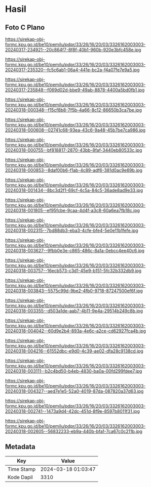 # Hasil

## Foto C Plano

https://sirekap-obj-formc.kpu.go.id/be10/pemilu/pdpr/33/26/16/20/03/3326162003003-20240317-234921--20c864f7-8f8f-40b1-960b-920e3bfc458e.jpg

https://sirekap-obj-formc.kpu.go.id/be10/pemilu/pdpr/33/26/16/20/03/3326162003003-20240317-235320--fc5c6ab1-06a4-441e-bc2a-f4a07fe7e9a5.jpg

https://sirekap-obj-formc.kpu.go.id/be10/pemilu/pdpr/33/26/16/20/03/3326162003003-20240317-235848--f069d02d-bbe9-49ab-8878-4400a5bd0fb1.jpg

https://sirekap-obj-formc.kpu.go.id/be10/pemilu/pdpr/33/26/16/20/03/3326162003003-20240318-000348--f15cf8b8-7f5b-4a66-8c12-86650b3ca7be.jpg

https://sirekap-obj-formc.kpu.go.id/be10/pemilu/pdpr/33/26/16/20/03/3326162003003-20240318-000608--02741c68-93ea-43c6-9a48-45b7be7ca986.jpg

https://sirekap-obj-formc.kpu.go.id/be10/pemilu/pdpr/33/26/16/20/03/3326162003003-20240318-000755--bf818817-2870-43bb-8faf-3440eb80533c.jpg

https://sirekap-obj-formc.kpu.go.id/be10/pemilu/pdpr/33/26/16/20/03/3326162003003-20240318-000853--8daf00b6-f1ab-4c89-adf6-381d0ac9e69b.jpg

https://sirekap-obj-formc.kpu.go.id/be10/pemilu/pdpr/33/26/16/20/03/3326162003003-20240318-001434--8bc3d2f1-69cf-4c5a-84c5-36ade8ad9e33.jpg

https://sirekap-obj-formc.kpu.go.id/be10/pemilu/pdpr/33/26/16/20/03/3326162003003-20240318-001805--ef95fcbe-9caa-4d4f-a3c8-60a6ea7fb18c.jpg

https://sirekap-obj-formc.kpu.go.id/be10/pemilu/pdpr/33/26/16/20/03/3326162003003-20240318-002315--7bd88db3-eba3-4cfe-bfe4-5e0e11b1fefe.jpg

https://sirekap-obj-formc.kpu.go.id/be10/pemilu/pdpr/33/26/16/20/03/3326162003003-20240318-003627--9fbb0e3e-c865-486c-8a1a-0ebcc4ee40c6.jpg

https://sirekap-obj-formc.kpu.go.id/be10/pemilu/pdpr/33/26/16/20/03/3326162003003-20240318-003757--16ecb573-c3d1-45e9-b151-5fc32b332db9.jpg

https://sirekap-obj-formc.kpu.go.id/be10/pemilu/pdpr/33/26/16/20/03/3326162003003-20240318-003843--5575c99d-9be2-4fb0-9718-87247500ef6f.jpg

https://sirekap-obj-formc.kpu.go.id/be10/pemilu/pdpr/33/26/16/20/03/3326162003003-20240318-003355--d503a1de-aab7-4b11-9e4a-29514b249c8b.jpg

https://sirekap-obj-formc.kpu.go.id/be10/pemilu/pdpr/33/26/16/20/03/3326162003003-20240318-004042--60d9e2b4-893a-4e6c-a2ce-cd62927fca4b.jpg

https://sirekap-obj-formc.kpu.go.id/be10/pemilu/pdpr/33/26/16/20/03/3326162003003-20240318-004216--61552dbc-e9d0-4c39-ae02-dfa28c9138cd.jpg

https://sirekap-obj-formc.kpu.go.id/be10/pemilu/pdpr/33/26/16/20/03/3326162003003-20240318-003111--b2c4bd50-b4eb-4830-ba0a-00fd299fdee7.jpg

https://sirekap-obj-formc.kpu.go.id/be10/pemilu/pdpr/33/26/16/20/03/3326162003003-20240318-004327--aed7e1e5-52a0-4019-87da-087820a37d63.jpg

https://sirekap-obj-formc.kpu.go.id/be10/pemilu/pdpr/33/26/16/20/03/3326162003003-20240318-002741--1473a9d4-42dc-451d-8f9e-8597b8011f31.jpg

https://sirekap-obj-formc.kpu.go.id/be10/pemilu/pdpr/33/26/16/20/03/3326162003003-20240318-002605--56832233-eb9a-440b-bfa1-7ca67c0c211b.jpg


## Metadata

| Key        | Value               |
| ---------- | ------------------- |
| Time Stamp | 2024-03-18 01:03:47 |
| Kode Dapil | 3310                |



